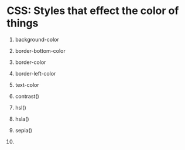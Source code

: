 <h1>CSS: Styles that effect the color of things</h1>

1. background-color

2. border-bottom-color

3. border-color

4. border-left-color

5. text-color

6. contrast()

7. hsl()

8. hsla()

9. sepia()

10. <gradient>


